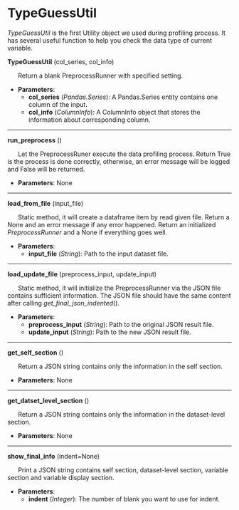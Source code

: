 TypeGuessUtil
=============

*TypeGuessUtil* is the first Utility object we used during profiling process. It has several useful function to help you check the data type of current variable.

**TypeGuessUtil** (col_series, col_info)

&nbsp;&nbsp;&nbsp;&nbsp;&nbsp;&nbsp;Return a blank PreprocessRunner with specified setting.

* **Parameters**:
    * **col_series** (*Pandas.Series*):    A Pandas.Series entity contains one column of the input.
    * **col_info** (*ColumnInfo*):  A ColumnInfo object that stores the information about corresponding column.
    
---

**run_preprocess** ()

&nbsp;&nbsp;&nbsp;&nbsp;&nbsp;&nbsp;Let the PreprocessRuner execute the data profiling process. Return True is the process is done correctly, otherwise, an error message will be logged and False will be returned.

* **Parameters**: None

---

**load_from_file** (input_file)

&nbsp;&nbsp;&nbsp;&nbsp;&nbsp;&nbsp;Static method, it will create a dataframe item by read given file. Return a None and an error message if any error happened. Return an initialized *PreprocessRunner* and a None if everything goes well.

* **Parameters**:
    * **input_file** (*String*):    Path to the input dataset file.
    
---

**load_update_file** (preprocess_input, update_input)
    
&nbsp;&nbsp;&nbsp;&nbsp;&nbsp;&nbsp;Static method, it will initialize the PreprocessRunner via the JSON file contains sufficient information. The JSON file should have the same content after calling *get_final_json_indented*().

* **Parameters**:
    * **preprocess_input** (*String*):    Path to the original JSON result file.
    * **update_input** (*String*):  Path to the new JSON result file.
    
---

**get_self_section** ()

&nbsp;&nbsp;&nbsp;&nbsp;&nbsp;&nbsp;Return a JSON string contains only the information in the self section.

* **Parameters**: None

---

**get_datset_level_section** ()

&nbsp;&nbsp;&nbsp;&nbsp;&nbsp;&nbsp;Return a JSON string contains only the information in the dataset-level section.

* **Parameters**: None

---

**show_final_info** (indent=None)

&nbsp;&nbsp;&nbsp;&nbsp;&nbsp;&nbsp;Print a JSON string contains self section, dataset-level section, variable section and variable display section.

* **Parameters**:
    * **indent** (*Integer*):    The number of blank you want to use for indent.
    

